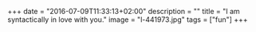 +++
date = "2016-07-09T11:33:13+02:00"
description = ""
title = "I am syntactically in love with you."
image = "l-441973.jpg"
tags = ["fun"]
+++

